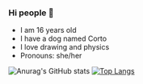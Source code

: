 ### Hi people 👋
- I am 16 years old 
- I have a dog named Corto
- I love drawing and physics 
- Pronouns: she/her

![Anurag's GitHub stats](https://github-readme-stats.vercel.app/api?username=MinaSpassova&show_icons=true) 
[![Top Langs](https://github-readme-stats.vercel.app/api/top-langs/?username=MinaSpassova&layout=compact)](https://github.com/anuraghazra/github-readme-stats)
